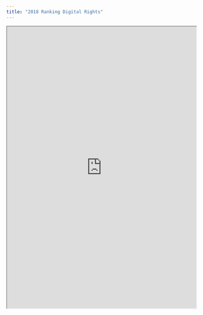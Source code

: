 ```yaml
---
title: "2018 Ranking Digital Rights"
---
```



<iframe height="750" width="100%" src="https://ewelton.github.io/ktest/wiki.html#2018%20Ranking%20Digital%20Rights"></iframe>
